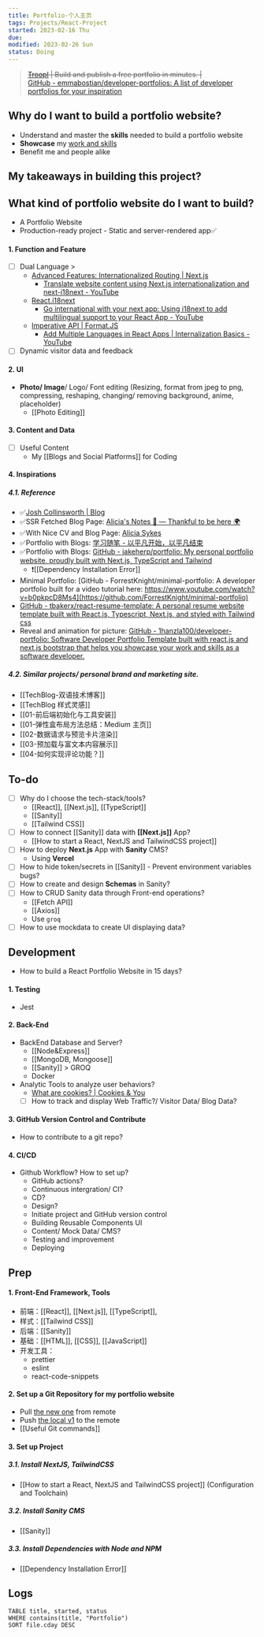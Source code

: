 ```yaml
---
title: Portfolio-个人主页
tags: Projects/React-Project   
started: 2023-02-16 Thu
due: 
modified: 2023-02-26 Sun
status: Doing
---
```

>~~[Troopl](https://troopl.com) | Build and publish a free portfolio in minutes. |~~  
>[GitHub - emmabostian/developer-portfolios: A list of developer portfolios for your inspiration](https://github.com/emmabostian/developer-portfolios)
## Why do I want to build a portfolio website?
- Understand and master the **skills** needed to build a portfolio website 
- **Showcase** my <u>work and skills</u>
- Benefit me and people alike
## My takeaways in building this project?
## What kind of portfolio website do I want to build?
- A Portfolio Website
- Production-ready project - Static and server-rendered app✅
#### 1. Function and Feature
- [ ] Dual Language > 
	- [Advanced Features: Internationalized Routing | Next.js](https://nextjs.org/docs/advanced-features/i18n-routing)
		- [Translate website content using Next.js internationalization and next-i18next - YouTube](https://www.youtube.com/watch?v=H9O9HdKNytc)
	- [React.i18next](https://react.i18next.com/)
		- [Go international with your next app: Using i18next to add multilingual support to your React App - YouTube](https://www.youtube.com/watch?v=baLjPx_wFi4)
	- [Imperative API | Format.JS](https://formatjs.io/docs/react-intl/api)
		- [Add Multiple Languages in React Apps | Internalization Basics - YouTube](https://www.youtube.com/watch?v=J0dij6eufOY)
- [ ] Dynamic visitor data and feedback
#### 2. UI
- **Photo/ Image**/ Logo/ Font editing (Resizing, format from jpeg to png, compressing, reshaping, changing/ removing background, anime, placeholder) 
	- [[Photo Editing]]
#### 3. Content and Data
- [ ] Useful Content
	- My [[Blogs and Social Platforms]] for Coding
#### 4. Inspirations
##### 4.1. Reference
- ✅[Josh Collinsworth | Blog](https://joshcollinsworth.com/blog)
- ✅SSR Fetched Blog Page: [Alicia's Notes 🚀 — Thankful to be here 🌍](https://notes.aliciasykes.com/)
- ✅With Nice CV and Blog Page: [Alicia Sykes](https://aliciasykes.com/)
- ✅Portfolio with Blogs: [学习随笔 - 以平凡开始，以平凡结束](https://www.vipyubai.top/)
- ✅Portfolio with Blogs: [GitHub - jakeherp/portfolio: My personal portfolio website, proudly built with Next.js, TypeScript and Tailwind](https://github.com/jakeherp/portfolio)
	- ❗[[Dependency Installation Error]] 
- Minimal Portfolio: [GitHub - ForrestKnight/minimal-portfolio: A developer portfolio built for a video tutorial here: https://www.youtube.com/watch?v=b0pkpcD8Ms4](https://github.com/ForrestKnight/minimal-portfolio)
- [GitHub - tbakerx/react-resume-template: A personal resume website template built with React.js, Typescript, Next.js, and styled with Tailwind css](https://github.com/tbakerx/react-resume-template)
- Reveal and animation for picture: [GitHub - 1hanzla100/developer-portfolio: Software Developer Portfolio Template built with react.js and next.js bootstrap that helps you showcase your work and skills as a software developer.](https://github.com/1hanzla100/developer-portfolio)
##### 4.2. Similar projects/ personal brand and marketing site.
- [[TechBlog-双语技术博客]]
- [[TechBlog 样式灵感]]
- [[01-前后端初始化与工具安装]]
- [[01-弹性盒布局方法总结：Medium 主页]]
- [[02-数据请求与预览卡片渲染]]
- [[03-预加载与富文本内容展示]]
- [[04-如何实现评论功能？]]
## To-do
- [ ] Why do I choose the tech-stack/tools?
	- [[React]], [[Next.js]], [[TypeScript]]
	- [[Sanity]]
	- [[Tailwind CSS]]
- [ ] How to connect [[Sanity]] data with **[[Next.js]]** App?
	- [[How to start a React, NextJS and TailwindCSS project]]
- [ ] How to deploy **Next.js** App with **Sanity** CMS?
	- Using **Vercel**
- [ ] How to hide token/secrets in [[Sanity]] - Prevent environment variables bugs?
- [ ] How to create and design **Schemas** in Sanity?
- [ ] How to CRUD Sanity data through Front-end operations?
	- [[Fetch API]]
	- [[Axios]]
	- Use `groq`
- [ ] How to use mockdata to create UI displaying data?
## Development
- How to build a React Portfolio Website in 15 days?
#### 1. Testing
- Jest
#### 2. Back-End
- BackEnd Database and Server?
	- [[Node&Express]]
	- [[MongoDB, Mongoose]]
	- [[Sanity]] > GROQ
	- Docker
- Analytic Tools to analyze user behaviors?
	- [What are cookies? | Cookies & You](https://www.cookiesandyou.com/)
	- [ ] How to track and display Web Traffic?/ Visitor Data/ Blog Data?
#### 3. GitHub Version Control and Contribute
- How to contribute to a git repo?
#### 4. CI/CD
- Github Workflow? How to set up?
	- GitHub actions?
	- Continuous intergration/ CI?
	- CD?
	- Design?
	- Initiate project and GitHub version control
	- Building Reusable Components UI
	- Content/ Mock Data/ CMS? 
	- Testing and improvement
	- Deploying
## Prep
#### 1. Front-End Framework, Tools
- 前端：[[React]], [[Next.js]], [[TypeScript]], 
- 样式：[[Tailwind CSS]]
- 后端：[[Sanity]]
- 基础：[[HTML]], [[CSS]], [[JavaScript]]
- 开发工具：
	- prettier
	- eslint
	- react-code-snippets
#### 2. Set up a Git Repository for my portfolio website
- Pull <u>the new one</u> from remote
- Push <u>the local v1</u> to the remote
- [[Useful Git commands]]
#### 3. Set up Project 
##### 3.1. Install NextJS, TailwindCSS
- [[How to start a React, NextJS and TailwindCSS project]] (Configuration and Toolchain)
##### 3.2. Install Sanity CMS 
- [[Sanity]]
##### 3.3. Install Dependencies with Node and NPM
- [[Dependency Installation Error]]
## Logs

```dataview
TABLE title, started, status
WHERE contains(title, "Portfolio")
SORT file.cday DESC
```